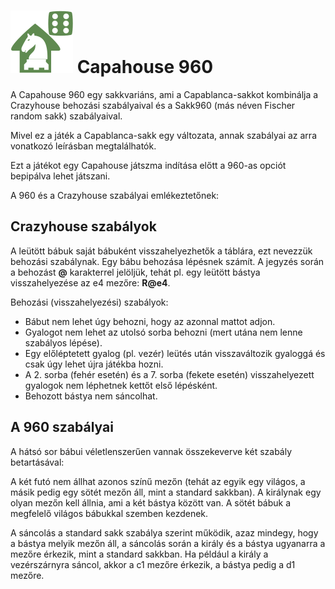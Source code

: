 # ![Capahouse960](https://github.com/gbtami/pychess-variants/blob/master/static/icons/Capahouse960.svg) Capahouse 960

A Capahouse 960 egy sakkvariáns, ami a Capablanca-sakkot kombinálja a Crazyhouse behozási szabályaival és a Sakk960 (más néven Fischer random sakk) szabályaival.

Mivel ez a játék a Capablanca-sakk egy változata, annak szabályai az arra vonatkozó leírásban megtalálhatók. 

Ezt a játékot egy Capahouse játszma indítása előtt a 960-as opciót bepipálva lehet játszani.

A 960 és a Crazyhouse szabályai emlékeztetőnek:

## Crazyhouse szabályok

A leütött bábuk saját bábuként visszahelyezhetők a táblára, ezt nevezzük behozási szabálynak. Egy bábu behozása lépésnek számít. A jegyzés során a behozást **@** karakterrel jelöljük, tehát pl. egy leütött bástya visszahelyezése az e4 mezőre: **R@e4**.

 Behozási (visszahelyezési) szabályok:

* Bábut nem lehet úgy behozni, hogy az azonnal mattot adjon.
* Gyalogot nem lehet az utolsó sorba behozni (mert utána nem lenne szabályos lépése).
* Egy előléptetett gyalog (pl. vezér) leütés után visszaváltozik gyaloggá és csak úgy lehet újra játékba hozni.
* A 2. sorba (fehér esetén) és a 7. sorba (fekete esetén) visszahelyezett gyalogok nem léphetnek kettőt első lépésként.
* Behozott bástya nem sáncolhat.

## A 960 szabályai

A hátsó sor bábui véletlenszerűen vannak összekeverve két szabály betartásával:

A két futó nem állhat azonos színű mezőn (tehát az egyik egy világos, a másik pedig egy sötét mezőn áll, mint a standard sakkban).
A királynak egy olyan mezőn kell állnia, ami a két bástya között van.
A sötét bábuk a megfelelő világos bábukkal szemben kezdenek.

A sáncolás a standard sakk szabálya szerint működik, azaz mindegy, hogy a bástya melyik mezőn áll, a sáncolás során a király és a bástya ugyanarra a mezőre érkezik, mint a standard sakkban. Ha például a király a vezérszárnyra sáncol, akkor a c1 mezőre érkezik, a bástya pedig a d1 mezőre.
